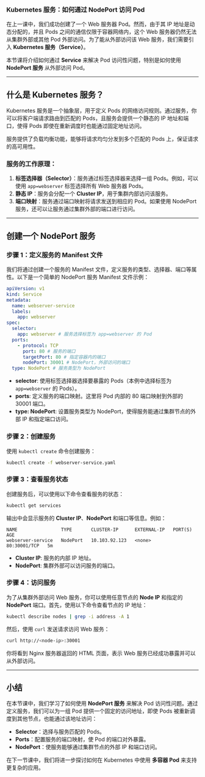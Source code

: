 ### Kubernetes 服务：如何通过 NodePort 访问 Pod

在上一课中，我们成功创建了一个 Web 服务器 Pod。然而，由于其 IP 地址是动态分配的，并且 Pods 之间的通信仅限于容器网络内，这个 Web 服务器仍然无法从集群外部或其他 Pod 外部访问。为了能从外部访问该 Web 服务，我们需要引入 **Kubernetes 服务（Service）**。

本节课将介绍如何通过 **Service** 来解决 Pod 访问性问题，特别是如何使用 **NodePort 服务** 从外部访问 Pod。

---

## 什么是 Kubernetes 服务？

Kubernetes 服务是一个抽象层，用于定义 Pods 的网络访问规则。通过服务，你可以将客户端请求路由到匹配的 Pods，且服务会提供一个静态的 IP 地址和端口，使得 Pods 即使在重新调度时也能通过固定地址访问。

服务提供了负载均衡功能，能够将请求均匀分发到多个匹配的 Pods 上，保证请求的高可用性。

### 服务的工作原理：

1. **标签选择器（Selector）**：服务通过标签选择器来选择一组 Pods。例如，可以使用 `app=webserver` 标签选择所有 Web 服务器 Pods。
2. **静态 IP**：服务会分配一个 **Cluster IP**，用于集群内部访问该服务。
3. **端口映射**：服务通过端口映射将请求发送到相应的 Pod。如果使用 NodePort 服务，还可以让服务通过集群外部的端口进行访问。

---

## 创建一个 NodePort 服务

### 步骤 1：定义服务的 Manifest 文件

我们将通过创建一个服务的 Manifest 文件，定义服务的类型、选择器、端口等属性。以下是一个简单的 NodePort 服务 Manifest 文件示例：

```yaml
apiVersion: v1
kind: Service
metadata:
  name: webserver-service
  labels:
    app: webserver
spec:
  selector:
    app: webserver # 服务选择标签为 app=webserver 的 Pod
  ports:
    - protocol: TCP
      port: 80 # 服务的端口
      targetPort: 80 # 指定容器内的端口
      nodePort: 30001 # NodePort，外部访问的端口
  type: NodePort # 服务类型为 NodePort
```

- **selector**: 使用标签选择器选择要暴露的 Pods（本例中选择标签为 `app=webserver` 的 Pods）。
- **ports**: 定义服务的端口映射。这里将 Pod 内部的 80 端口映射到外部的 30001 端口。
- **type: NodePort**: 设置服务类型为 NodePort，使得服务能通过集群节点的外部 IP 和指定端口访问。

### 步骤 2：创建服务

使用 `kubectl create` 命令创建服务：

```bash
kubectl create -f webserver-service.yaml
```

### 步骤 3：查看服务状态

创建服务后，可以使用以下命令查看服务的状态：

```bash
kubectl get services
```

输出中会显示服务的 **Cluster IP**、**NodePort** 和端口等信息。例如：

```
NAME                TYPE       CLUSTER-IP      EXTERNAL-IP   PORT(S)        AGE
webserver-service   NodePort   10.103.92.123   <none>        80:30001/TCP   5m
```

- **Cluster IP**: 服务的内部 IP 地址。
- **NodePort**: 集群外部可以访问服务的端口。

### 步骤 4：访问服务

为了从集群外部访问 Web 服务，你可以使用任意节点的 **Node IP** 和指定的 **NodePort** 端口。首先，使用以下命令查看节点的 IP 地址：

```bash
kubectl describe nodes | grep -i address -A 1
```

然后，使用 `curl` 发送请求访问 Web 服务：

```bash
curl http://<node-ip>:30001
```

你将看到 Nginx 服务器返回的 HTML 页面，表示 Web 服务已经成功暴露并可以从外部访问。

---

## 小结

在本节课中，我们学习了如何使用 **NodePort 服务** 来解决 Pod 访问性问题。通过定义服务，我们可以为一组 Pod 提供一个固定的访问地址，即使 Pods 被重新调度到其他节点，也能通过该地址访问：

- **Selector**：选择与服务匹配的 Pods。
- **Ports**：配置服务的端口映射，使 Pod 的端口对外暴露。
- **NodePort**：使服务能够通过集群节点的外部 IP 和端口访问。

在下一节课中，我们将进一步探讨如何在 Kubernetes 中使用 **多容器 Pod** 来支持更复杂的应用。
